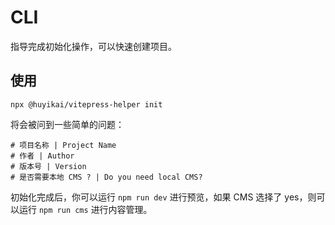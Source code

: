 # CLI

指导完成初始化操作，可以快速创建项目。

## 使用

```shell
npx @huyikai/vitepress-helper init
```

将会被问到一些简单的问题：

```shell
# 项目名称 | Project Name
# 作者 | Author
# 版本号 | Version
# 是否需要本地 CMS ? | Do you need local CMS?
```

初始化完成后，你可以运行 `npm run dev` 进行预览，如果 CMS 选择了 yes，则可以运行 `npm run cms` 进行内容管理。
